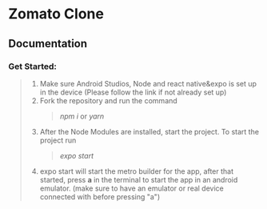 # Zomato Clone

## Documentation

### Get Started:
> 1. Make sure Android Studios, Node and react native&expo is set up in the device
> (Please follow the link if not already set up)
> 2. Fork the repository and run the command 
> 		> _npm i_ or _yarn_
> 3. After the Node Modules are installed, start the project. To start the project run 
>  	 > _expo start_ 
>  4. expo start will start the metro builder for the app, after that started, press **a** in the terminal to start the app in an android emulator. 
>  (make sure to have an emulator or real device connected with before pressing "a")
